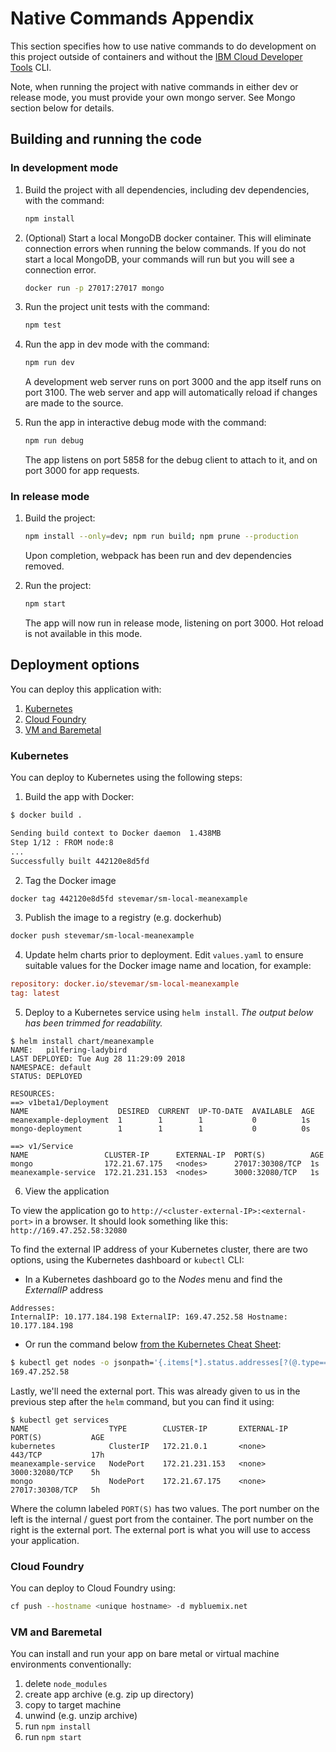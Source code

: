 # Native Commands Appendix

This section specifies how to use native commands to do development on this project outside of containers and without the [IBM Cloud Developer Tools](https://github.com/IBM-Cloud/ibm-cloud-developer-tools) CLI.

Note, when running the project with native commands in either dev or release mode, you must provide your own mongo server. See Mongo section below for details.

## Building and running the code

### In development mode

1. Build the project with all dependencies, including dev dependencies, with the command:

    ```bash
    npm install
    ```

2. (Optional) Start a local MongoDB docker container. This will eliminate connection errors when running the below commands. If you do not start a local MongoDB, your commands will run but you will see a connection error.

    ```bash
    docker run -p 27017:27017 mongo
    ```

3. Run the project unit tests with the command:

    ```bash
    npm test
    ```

4. Run the app in dev mode with the command:

    ```bash
    npm run dev
    ```

    A development web server runs on port 3000 and the app itself runs on port 3100. The web server and app will automatically reload if changes are made to the source.

5. Run the app in interactive debug mode with the command:

    ```bash
    npm run debug
    ```

    The app listens on port 5858 for the debug client to attach to it, and on port 3000 for app requests.

### In release mode

1. Build the project:

    ```bash
    npm install --only=dev; npm run build; npm prune --production
    ```

    Upon completion, webpack has been run and dev dependencies removed.

2. Run the project:

    ```bash
    npm start
    ```

    The app will now run in release mode, listening on port 3000. Hot reload is not available in this mode.

## Deployment options

You can deploy this application with:

1. [Kubernetes](#kubernetes)
2. [Cloud Foundry](#cloud-foundry)
3. [VM and Baremetal](#vm-and-baremetal)

### Kubernetes

You can deploy to Kubernetes using the following steps:

1. Build the app with Docker:

```bash
$ docker build .

Sending build context to Docker daemon  1.438MB
Step 1/12 : FROM node:8
...
Successfully built 442120e8d5fd
```

2. Tag the Docker image

```bash
docker tag 442120e8d5fd stevemar/sm-local-meanexample
```

3. Publish the image to a registry (e.g. dockerhub)

```bash
docker push stevemar/sm-local-meanexample
```

4. Update helm charts prior to deployment. Edit `values.yaml` to ensure suitable values for the Docker image name and location, for example:

```ini
repository: docker.io/stevemar/sm-local-meanexample
tag: latest
```

5. Deploy to a Kubernetes service using `helm install`. _The output below has been trimmed for readability._

```
$ helm install chart/meanexample
NAME:   pilfering-ladybird
LAST DEPLOYED: Tue Aug 28 11:29:09 2018
NAMESPACE: default
STATUS: DEPLOYED

RESOURCES:
==> v1beta1/Deployment
NAME                    DESIRED  CURRENT  UP-TO-DATE  AVAILABLE  AGE
meanexample-deployment  1        1        1           0          1s
mongo-deployment        1        1        1           0          0s

==> v1/Service
NAME                 CLUSTER-IP      EXTERNAL-IP  PORT(S)          AGE
mongo                172.21.67.175   <nodes>      27017:30308/TCP  1s
meanexample-service  172.21.231.153  <nodes>      3000:32080/TCP   1s
```

6. View the application

To view the application go to `http://<cluster-external-IP>:<external-port>` in a browser. It should look something like this: `http://169.47.252.58:32080`

To find the external IP address of your Kubernetes cluster, there are two options, using the Kubernetes dashboard or `kubectl` CLI:

   * In a Kubernetes dashboard go to the _Nodes_ menu and find the _ExternalIP_ address

   ```
   Addresses:
   InternalIP: 10.177.184.198 ExternalIP: 169.47.252.58 Hostname: 10.177.184.198
   ```

   * Or run the command below [from the Kubernetes Cheat Sheet](https://kubernetes.io/docs/reference/kubectl/cheatsheet/#viewing-finding-resources):

   ```bash
   $ kubectl get nodes -o jsonpath='{.items[*].status.addresses[?(@.type=="ExternalIP")].address}'
   169.47.252.58
   ```

Lastly, we'll need the external port. This was already given to us in the previous step after the `helm` command, but you can find it using:

```
$ kubectl get services
NAME                  TYPE        CLUSTER-IP       EXTERNAL-IP   PORT(S)           AGE
kubernetes            ClusterIP   172.21.0.1       <none>        443/TCP           17h
meanexample-service   NodePort    172.21.231.153   <none>        3000:32080/TCP    5h
mongo                 NodePort    172.21.67.175    <none>        27017:30308/TCP   5h
```

Where the column labeled `PORT(S)` has two values. The port number on the left is the internal / guest port from the container. The port number on the right is the external port. The external port is what you will use to access your application.

### Cloud Foundry

You can deploy to Cloud Foundry using:

```bash
cf push --hostname <unique hostname> -d mybluemix.net
```

### VM and Baremetal

You can install and run your app on bare metal or virtual machine environments conventionally:

1. delete `node_modules`
2. create app archive (e.g. zip up directory)
3. copy to target machine
4. unwind (e.g. unzip archive)
5. run `npm install`
6. run `npm start`
